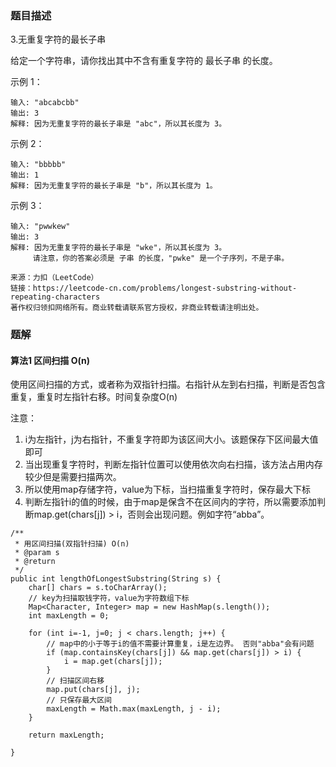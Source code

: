 ### 题目描述

3.无重复字符的最长子串

给定一个字符串，请你找出其中不含有重复字符的 最长子串 的长度。

示例 1：
```
输入: "abcabcbb"
输出: 3 
解释: 因为无重复字符的最长子串是 "abc"，所以其长度为 3。
```

示例 2：
```
输入: "bbbbb"
输出: 1
解释: 因为无重复字符的最长子串是 "b"，所以其长度为 1。
```

示例 3：
```
输入: "pwwkew"
输出: 3
解释: 因为无重复字符的最长子串是 "wke"，所以其长度为 3。
     请注意，你的答案必须是 子串 的长度，"pwke" 是一个子序列，不是子串。

来源：力扣（LeetCode）
链接：https://leetcode-cn.com/problems/longest-substring-without-repeating-characters
著作权归领扣网络所有。商业转载请联系官方授权，非商业转载请注明出处。
```

### 题解

#### 算法1 区间扫描 O(n)
使用区间扫描的方式，或者称为双指针扫描。右指针从左到右扫描，判断是否包含重复，重复时左指针右移。时间复杂度O(n)

注意：
1. i为左指针，j为右指针，不重复字符即为该区间大小。该题保存下区间最大值即可
2. 当出现重复字符时，判断左指针位置可以使用依次向右扫描，该方法占用内存较少但是需要扫描两次。
3. 所以使用map存储字符，value为下标，当扫描重复字符时，保存最大下标
4. 判断左指针i的值的时候，由于map是保含不在区间内的字符，所以需要添加判断map.get(chars[j]) > i，否则会出现问题。例如字符“abba”。

```$java
/**
 * 用区间扫描(双指针扫描) O(n)
 * @param s
 * @return
 */
public int lengthOfLongestSubstring(String s) {
    char[] chars = s.toCharArray();
    // key为扫描取钱字符，value为字符数组下标
    Map<Character, Integer> map = new HashMap(s.length());
    int maxLength = 0;

    for (int i=-1, j=0; j < chars.length; j++) {
        // map中的小于等于i的值不需要计算重复，i是左边界。 否则"abba"会有问题
        if (map.containsKey(chars[j]) && map.get(chars[j]) > i) {
            i = map.get(chars[j]);
        }
        // 扫描区间右移
        map.put(chars[j], j);
        // 只保存最大区间
        maxLength = Math.max(maxLength, j - i);
    }

    return maxLength;

}

```